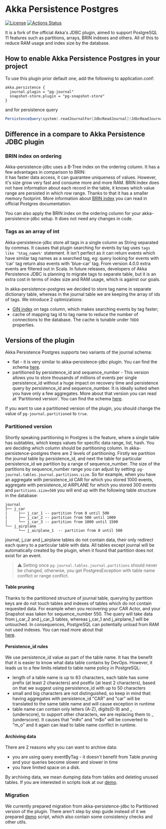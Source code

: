 # Akka Persistence Postgres

[![License](https://img.shields.io/:license-Apache%202-red.svg)](https://www.apache.org/licenses/LICENSE-2.0.txt)
[![Actions Status](https://github.com/SwissBorg/akka-persistence-postgres/workflows/Scala%20CI/badge.svg)](https://github.com/SwissBorg/akka-persistence-postgres/actions)

It is a fork of the official Akka's JDBC plugin, aimed to support PostgreSQL 11 features such as partitions, arrays, BRIN indexes and others.
All of this to reduce RAM usage and index size by the database.  

## How to enable Akka Persistence Postgres in your project
To use this plugin prior default one, add the following to application.conf:
```hocon
akka.persistence {
  journal.plugin = "pg-journal"
  snapshot-store.plugin = "pg-snapshot-store"
}
```
and for persistence query
```scala
PersistenceQuery(system).readJournalFor[JdbcReadJournal](JdbcReadJournal.Identifier)
```

## Difference in a compare to Akka Persistence JDBC plugin

### BRIN index on ordering
Akka-persistence-jdbc uses a B-Tree index on the ordering column. It has a few advantages in comparison to BRIN:  
it has faster data access, it can guarantee uniqueness of values. However, it's size grow very fast and consume more and more RAM.
BRIN index does not have information about each record in the table, it knows which value range are persisted in which row range.
Thanks to that it has a smaller memory footprint. 
More information about [BRIN index](https://www.postgresql.org/docs/11/brin-intro.html) you can read in official Postgres documentation.   

You can also apply the BRIN index on the ordering column for your akka-persistence-jdbc setup. It does not need any changes in code.

### Tags as an array of int
Akka-persistence-jdbc store all tags in a single column as String separated by commas. It causes that plugin searching for events by tag uses `tags like '%tag_name%'` statement. 
It isn't perfect as it can return events which have similar tag names as a searched tag, eg: 
query looking for events with 'car' tag return also events with 'blue-car' tag. From version 4.0.0 extra events are filtered out in Scala. 
In future releases, developers of Akka Persistence JDBC is planning to migrate tags to separate table, 
but it is an extra cost in terms of index size and RAM usage, which is against our goals.

In akka-persistence-postgres we decided to store tag name in separate dictionary table, 
whereas in the journal table we are keeping the array of ids of tags. We introduce 2 optimizations:
* [GIN index](https://www.postgresql.org/docs/11/gin.html) on tags column, which makes searching events by tag faster;
* cache of mapping tag id to tag name to reduce the number of connections to the database.
The cache is tunable under `TODO` properties.

## Versions of the plugin

Akka Persistence Postgres supports two variants of the journal schema:
* flat - it is very similar to akka-persistence-jdbc plugin. You can find the schema [here](core/src/test/resources/schema/postgres/plain-schema.sql).
* partitioned by persistence_id and sequence_number - This version allows you to store thousands of millions of events 
per single persistence_id without a huge impact on recovery time and persistence query by persistence_id and sequence_number.
It is ideally suited when you have only a few aggregates. More about that version you can read at 'Partitioned version'.
You can find the schema [here](core/src/test/resources/schema/postgres/partitioned-schema.sql).   

If you want to use a partitioned version of the plugin, you should change the value of `pg-journal.partitioned` to `true`.

### Partitioned version
Shortly speaking partitioning in Postgres is the feature, where a single table has subtables, which keeps values for specific data range, list, hash.
You are deciding which column should be partitioning column. In akka-persistence-postgres there are 2 levels of partitioning. 
Firstly we partition the journal table by persistence_id, and next the table for particular persistence_id we partition by a range of sequence_number. 
The size of the partitions by sequence_number range you can adjust by setting: `pg-journal.tables.journal.partitions.size`. 
So for example, when you have an aggregate with persistence_id CAR for which you stored 1000 events, 
aggregate with persistence_id AIRPLANE for which you stored 300 events and `partitions.size=500` 
you will end up with the following table structure in the database:
```
journal
├── j_car 
|     ├── j_car_1 -- partition from 0 until 500
|     ├── j_car_2 -- partition from 500 until 1000
|     └── j_car_3 -- partition from 1000 until 1500
└── j_airplane
      └── j_airplane_1  -- partition from 0 until 500
```
journal, j_car and j_airplane tables do not contain data, their only redirect each query to a particular table with data. 
All tables except journal will be automatically created by the plugin, when it found that partition does not exist for an event.

> :warning: Setting once  `pg-journal.tables.journal.partitions` should never be changed, otherwise, you get PostgresException with table name conflict or range conflict.
#### Table pruning
Thanks to the partitioned structure of journal table, querying by partition keys are do not touch tables and indexes of tables 
which do not contain requested data. For example when you recovering your CAR Actor, and your Snapshot was taken for sequence_number 550. 
The query will take data from j_car_2 and j_car_3 tables, whereas j_car_1 and j_airplane_1 will be untouched. 
In consequences, PostgreSQL can potentially unload from RAM not used indexes. You can read more about that  
[here](https://www.2ndquadrant.com/en/blog/partition-elimination-postgresql-11/).

#### Persistence_id rules
We use persistence_id value as part of the table name. It has the benefit that it is easier to know what data table 
contains by DevOps. However, it leads us to a few limits related to table name policy in PostgreSQL:
* length of a table name is up to 63 characters, each table has some prefix (at least 2 characters) and postfix (at least 2 characters), 
based on that we suggest using persistence_id with up to 50 characters
* small and big characters are not distinguished, so keep in mind that: 
having aggregates with persistence_id "CAR" and "car" will be translated to the same table name and will cause exception in runtime 
* table name can contain only letters (A-Z), digits(0-9) and _ (underscore), 
to support other characters, we are replacing them to _ (underscore). 
It causes that "m#o" and "m$o" will be converted to "m_o" and it again can lead to table name conflict in runtime.

#### Archiving data
There are 2 reasons why you can want to archive data:
* you are using query eventByTag - it doesn't benefit from Table pruning and your queries become slower and slower in time 
* you have limited space on a disk.

By archiving data, we mean dumping data from tables and deleting unused tables. If you are interested in scripts look at 
our [demo](scripts/partitioned/archivisation/demo.sh).  

### Migration
We currently prepared migration from akka-persistence-jdbc to Partitioned version of the plugin. 
There aren't step by step guide instead of it we prepared [demo](scripts/partitioned/migration/demo.sh) script, 
which also contain some consistency checks and other utils.
